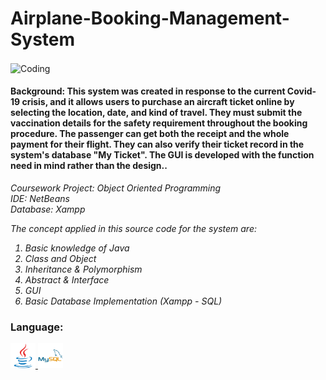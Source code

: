 <h1>Airplane-Booking-Management-System</h1>
 <img align="center" alt="Coding" width = "800" src="https://user-images.githubusercontent.com/90387094/154270491-3a7844c5-7524-473e-9316-0119d840314f.png">

 <h4>Background: This system was created in response to the current Covid-19 crisis, and it allows users to purchase an aircraft ticket online by selecting the location, date, and kind of travel. They must submit the vaccination details for the safety requirement throughout the booking procedure. The passenger can get both the receipt and the whole payment for their flight. They can also verify their ticket record in the system's database "My Ticket". The GUI is developed with the function need in mind rather than the design..</h4>
 
 <p><i>Coursework Project: Object Oriented Programming<br>IDE: NetBeans<br>Database: Xampp</p>
 
The concept applied in this source code for the system are:
 1. Basic knowledge of Java
 2. Class and Object
 3. Inheritance & Polymorphism
 4. Abstract & Interface
 5. GUI
 6. Basic Database Implementation (Xampp - SQL)
 
 
 <h3 align="left"></i>Language:</h3>
<p align="left"> <a href="https://www.java.com" target="_blank" rel="noreferrer"> <img src="https://raw.githubusercontent.com/devicons/devicon/master/icons/java/java-original.svg" alt="java" width="40" height="40"/> </a><a href="https://www.mysql.com/" target="_blank" rel="noreferrer"> <img src="https://raw.githubusercontent.com/devicons/devicon/master/icons/mysql/mysql-original-wordmark.svg" alt="mysql" width="40" height="40"/> </a>
